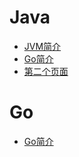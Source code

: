 # Java
  
  - [JVM简介](Java/JVM.md)
  - [Go简介](Go/go.md)
  - [第二个页面](Java/second-page.md)

# Go
  
  - [Go简介](Go/go.md)
